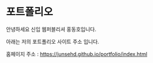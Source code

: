 # 포트폴리오

안녕하세요 신입 웹퍼블리셔 홍동호입니다.

아래는 저의 포트폴리오 사이트 주소 입니다.

홈페이지 주소 : https://junsehd.github.io/portfolio/index.html
